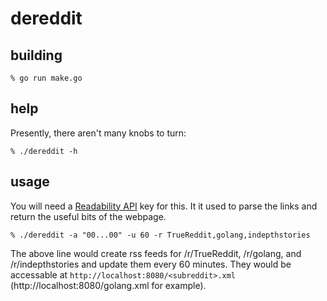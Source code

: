dereddit
========

building
--------

    % go run make.go

help
----

Presently, there aren't many knobs to turn:

    % ./dereddit -h

usage
-----

You will need a [Readability API](http://www.readability.com/developers/api) key
for this. It it used to parse the links and return the useful bits of the
webpage.

    % ./dereddit -a "00...00" -u 60 -r TrueReddit,golang,indepthstories

The above line would create rss feeds for /r/TrueReddit, /r/golang, and
/r/indepthstories and update them every 60 minutes. They would be accessable at
`http://localhost:8080/<subreddit>.xml` (http://localhost:8080/golang.xml for
example).
